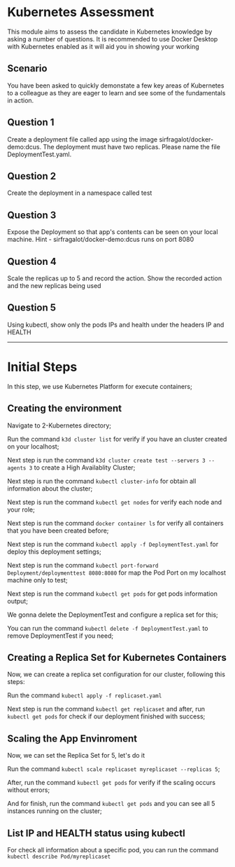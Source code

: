 # Kubernetes Assessment

This module aims to assess the candidate in Kubernetes knowledge by asking a number of questions. It is recommended to use Docker Desktop with Kubernetes enabled as it will aid you in showing your working

## Scenario

You have been asked to quickly demonstate a few key areas of Kubernetes to a colleague as they are eager to learn and see some of the fundamentals in action.  

## Question 1

Create a deployment file called app using the image sirfragalot/docker-demo:dcus. The deployment must have two replicas.
Please name the file DeploymentTest.yaml.

## Question 2

Create the deployment in a namespace called test

## Question 3

Expose the Deployment so that app's contents can be seen on your local machine. Hint - sirfragalot/docker-demo:dcus runs on port 8080

## Question 4

Scale the replicas up to 5 and record the action. Show the recorded action and the new replicas being used

## Question 5

Using kubectl, show only the pods IPs and health under the headers IP and HEALTH

--------------------------------------------------------------------------------------------------------------------

# Initial Steps

In this step, we use Kubernetes Platform for execute containers;

## Creating the environment

Navigate to 2-Kubernetes directory;

Run the command ```k3d cluster list``` for verify if you have an cluster created on your localhost;

Next step is run the command ```k3d cluster create test --servers 3 --agents 3``` to create a High Availablity Cluster;

Next step is run the command ```kubectl cluster-info``` for obtain all information about the cluster;

Next step is run the command ```kubectl get nodes``` for verify each node and your role;

Next step is run the command ```docker container ls``` for verify all containers that you have been created before;

Next step is run the command ```kubectl apply -f DeploymentTest.yaml``` for deploy this deployment settings;

Next step is run the command ```kubectl port-forward Deployment/deploymenttest 8080:8080``` for map the Pod Port on my localhost machine only to test;

Next step is run the command ```kubectl get pods``` for get pods information output;

We gonna delete the DeploymentTest and configure a replica set for this;

You can run the command ```kubectl delete -f DeploymentTest.yaml``` to remove DeploymentTest if you need;

## Creating a Replica Set for Kubernetes Containers

Now, we can create a replica set configuration for our cluster, following this steps:

Run the command ```kubectl apply -f replicaset.yaml```

Next step is run the command ```kubectl get replicaset``` and after, run ```kubectl get pods``` for check if our deployment finished with success;

## Scaling the App Envinroment

Now, we can set the Replica Set for 5, let's do it

Run the command ```kubectl scale replicaset myreplicaset --replicas 5```;

After, run the command ```kubectl get pods``` for verify if the scaling occurs without errors;

And for finish, run the command ```kubectl get pods``` and you can see all 5 instances running on the cluster;

## List IP and HEALTH status using kubectl

For check all information about a specific pod, you can run the command ```kubectl describe Pod/myreplicaset```